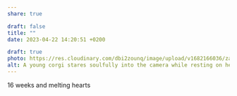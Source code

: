 ```yaml
---
share: true

draft: false
title: ""
date: 2023-04-22 14:20:51 +0200

draft: true
photo: https://res.cloudinary.com/dbi2zounq/image/upload/v1682166036/zatcrtxcamqsvfurkoto.jpg
alt: A young corgi stares soulfully into the camera while resting on her owner's lap.
---
```


16 weeks and melting hearts
